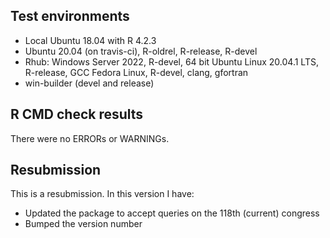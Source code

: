 ## Test environments
* Local Ubuntu 18.04 with R 4.2.3
* Ubuntu 20.04 (on travis-ci), R-oldrel, R-release, R-devel
* Rhub:
  Windows Server 2022, R-devel, 64 bit
  Ubuntu Linux 20.04.1 LTS, R-release, GCC
  Fedora Linux, R-devel, clang, gfortran
* win-builder (devel and release)

## R CMD check results
There were no ERRORs or WARNINGs. 

## Resubmission

This is a resubmission. In this version I have:

* Updated the package to accept queries on the 118th (current) congress
* Bumped the version number